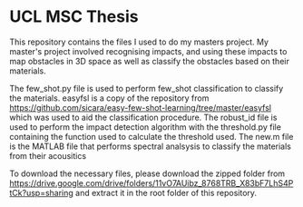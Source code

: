 # UCL MSC Thesis
 
This repository contains the files I used to do my masters project. My master's project involved recognising impacts, and using these impacts to map obstacles in 3D space as well as classify the obstacles based on their materials. 

The few_shot.py file is used to perform few_shot classification to classify the materials. easyfsl is a copy of the repository from https://github.com/sicara/easy-few-shot-learning/tree/master/easyfsl which was used to aid the classification procedure. The robust_id file is used to perform the impact detection algorithm with the threshold.py file containing the function used to calculate the threshold used. The new.m file is the MATLAB file that performs spectral analsysis to classify the materials from their acousitics

To download the necessary files, please download the zipped folder from https://drive.google.com/drive/folders/11vO7AUibz_8768TRB_X83bF7LhS4PtCk?usp=sharing  and extract it in the root folder of this repository.

